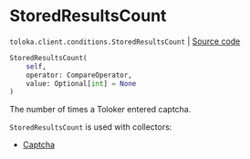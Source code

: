 # StoredResultsCount
`toloka.client.conditions.StoredResultsCount` | [Source code](https://github.com/Toloka/toloka-kit/blob/v1.0.2/src/client/conditions.py#L319)

```python
StoredResultsCount(
    self,
    operator: CompareOperator,
    value: Optional[int] = None
)
```

The number of times a Toloker entered captcha.


`StoredResultsCount` is used with collectors:
- [Captcha](toloka.client.collectors.Captcha.md)

